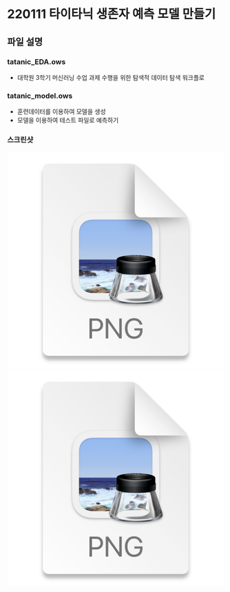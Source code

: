 # 220111 타이타닉 생존자 예측 모델 만들기
## 파일 설명
### tatanic_EDA.ows
- 대학원 3학기 머신러닝 수업 과제 수행을 위한 탐색적 데이터 탐색 워크플로
### tatanic_model.ows
- 훈련데이터를 이용하여 모델을 생성
- 모델을 이용하여 테스트 파일로 예측하기 

### 스크린샷
![](./images/2022-01-20-21-53-33.png)
![](./images/2022-01-20-21-53-59.png)